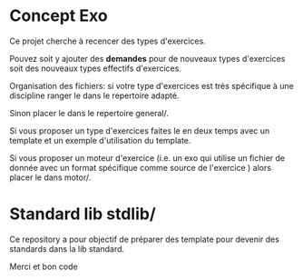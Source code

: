 
# Concept Exo

Ce projet cherche à recencer des types d'exercices.

Pouvez soit y ajouter des **demandes** pour de nouveaux types d'exercices soit des nouveaux types effectifs d'exercices.

Organisation des fichiers: 
si votre type d'exercices est très spécifique à une discipline ranger le dans le repertoire adapté.

Sinon placer le dans le repertoire general/.

Si vous proposer un type d'exercices faites le en deux temps avec un template et un exemple d'utilisation du template.

Si vous proposer un moteur d'exercice (i.e. un exo qui utilise un fichier de donnée avec un format spécifique comme source de l'exercice )
alors placer le dans motor/.

# Standard lib stdlib/
Ce repository a pour objectif de préparer des template pour devenir des standards dans la lib standard.


Merci
et bon code




